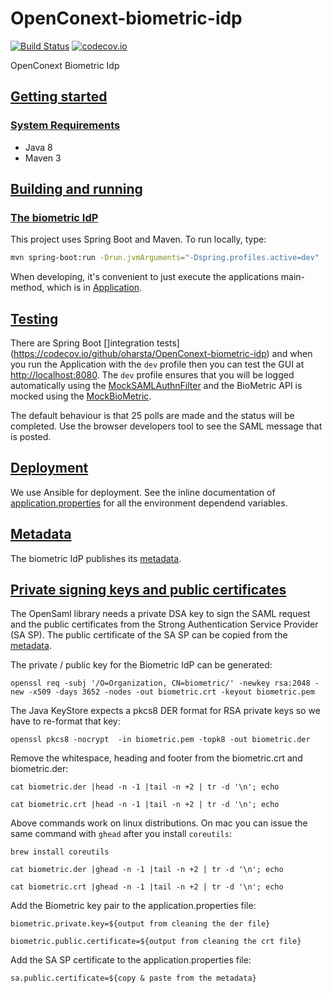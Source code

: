 # OpenConext-biometric-idp

[![Build Status](https://travis-ci.org/oharsta/OpenConext-biometric-idp.svg)](https://travis-ci.org/oharsta/OpenConext-biometric-idp)
[![codecov.io](https://codecov.io/github/oharsta/OpenConext-biometric-idp/coverage.svg)](https://codecov.io/github/oharsta/OpenConext-biometric-idp)

OpenConext Biometric Idp

## [Getting started](#getting-started)

### [System Requirements](#system-requirements)

- Java 8
- Maven 3

## [Building and running](#building-and-running)

### [The biometric IdP](#biometric-idp)

This project uses Spring Boot and Maven. To run locally, type:

```bash
mvn spring-boot:run -Drun.jvmArguments="-Dspring.profiles.active=dev"
```

When developing, it's convenient to just execute the applications main-method, which is in [Application](src/main/java/idp/Application.java).

## [Testing](#testing)

There are Spring Boot []integration tests](https://codecov.io/github/oharsta/OpenConext-biometric-idp) and when you run the Application with the ```dev``` profile
then you can test the GUI at [http://localhost:8080](http://localhost:8080). The ```dev``` profile ensures that you will be logged automatically using the
[MockSAMLAuthnFilter](src/main/java/idp/saml/mock/MockSAMLAuthnFilter.java) and the BioMetric API is mocked using the [MockBioMetric](src/main/java/idp/biometric/mock/MockBioMetric.java).

The default behaviour is that 25 polls are made and the status will be completed. Use the browser developers tool to see the SAML message that is posted.


## [Deployment](#deployment)

We use Ansible for deployment. See the inline documentation of [application.properties](src/main/resources/application.properties) for all the environment dependend variables.

## [Metadata](#metadata)

The biometric IdP publishes its [metadata](http://localhost:8080/metadata).

## [Private signing keys and public certificates](#signing-keys)

The OpenSaml library needs a private DSA key to sign the SAML request and the public certificates from the Strong Authentication Service Provider (SA SP). The
public certificate of the SA SP can be copied from the [metadata](https://sa-gw.test.surfconext.nl/gssp/tiqr/metadata).

The private / public key for the Biometric IdP can be generated:

`openssl req -subj '/O=Organization, CN=biometric/' -newkey rsa:2048 -new -x509 -days 3652 -nodes -out biometric.crt -keyout biometric.pem`

The Java KeyStore expects a pkcs8 DER format for RSA private keys so we have to re-format that key:

`openssl pkcs8 -nocrypt  -in biometric.pem -topk8 -out biometric.der`

Remove the whitespace, heading and footer from the biometric.crt and biometric.der:

`cat biometric.der |head -n -1 |tail -n +2 | tr -d '\n'; echo`

`cat biometric.crt |head -n -1 |tail -n +2 | tr -d '\n'; echo`

Above commands work on linux distributions. On mac you can issue the same command with `ghead` after you install `coreutils`:

`brew install coreutils`

`cat biometric.der |ghead -n -1 |tail -n +2 | tr -d '\n'; echo`

`cat biometric.crt |ghead -n -1 |tail -n +2 | tr -d '\n'; echo`


Add the Biometric key pair to the application.properties file:

`biometric.private.key=${output from cleaning the der file}`

`biometric.public.certificate=${output from cleaning the crt file}`

Add the SA SP certificate to the application.properties file:

`sa.public.certificate=${copy & paste from the metadata}`
